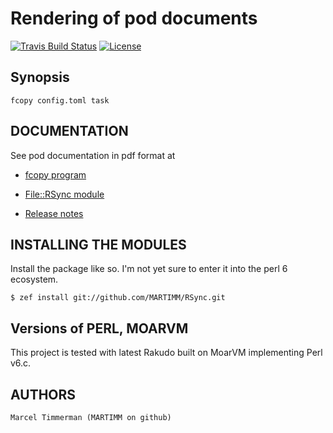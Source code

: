 # Rendering of pod documents

[![Travis Build Status](https://travis-ci.org/MARTIMM/RSync.svg?branch=master)](https://travis-ci.org/MARTIMM/RSync)
[![License](http://martimm.github.io/label/License-label.svg)](http://www.perlfoundation.org/artistic_license_2_0)

## Synopsis

```
fcopy config.toml task
```

## DOCUMENTATION

See pod documentation in pdf format at

* [fcopy program](https://github.com/MARTIMM/RSync/blob/master/doc/fcopy.pdf)
* [File::RSync module](https://github.com/MARTIMM/RSync/blob/master/doc/RSync.pdf)

* [Release notes](https://github.com/MARTIMM/RSync/blob/master/doc/CHANGES.md)

## INSTALLING THE MODULES

Install the package like so. I'm not yet sure to enter it into the perl 6 ecosystem.
```
$ zef install git://github.com/MARTIMM/RSync.git
```

## Versions of PERL, MOARVM

This project is tested with latest Rakudo built on MoarVM implementing Perl v6.c.

## AUTHORS

```
Marcel Timmerman (MARTIMM on github)
```
